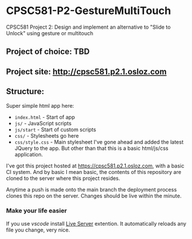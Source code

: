 # CPSC581-P2-GestureMultiTouch
CPSC581 Project 2: Design and implement an alternative to "Slide to Unlock" using gesture or multitouch

## Project of choice: TBD
## Project site: http://cpsc581.p2.1.osloz.com
## Structure:

Super simple html app here:

* ```index.html``` - Start of app
* ```js/``` - JavaScript scripts
* ```js/start``` - Start of custom scripts
* ```css/``` - Stylesheets go here
* ```css/style.css``` - Main stylesheet
I've gone ahead and added the latest JQuery to the app. But other than that this is a basic html/js/css application. 

I've got this project hosted at https://cpsc581.p2.1.osloz.com, with a basic CI system. And by basic I mean basic, the contents of this repository are cloned to the server where this project resides.

Anytime a push is made onto the main branch the deployment process clones this repo on the server. Changes should be live within the minute.


### Make your life easier

If you use *vscode* install [Live Server](https://marketplace.visualstudio.com/items?itemName=ritwickdey.LiveServer) extention. It automatically reloads any file you change, very nice.
